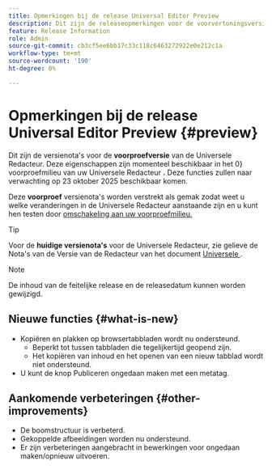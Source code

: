 ```yaml
---
title: Opmerkingen bij de release Universal Editor Preview
description: Dit zijn de releaseopmerkingen voor de voorvertoningsversie van de Universal Editor.
feature: Release Information
role: Admin
source-git-commit: cb3cf5ee6bb17c33c118c6463272922e0e212c1a
workflow-type: tm+mt
source-wordcount: '190'
ht-degree: 0%

---
```



# Opmerkingen bij de release Universal Editor Preview {#preview}

Dit zijn de versienota&#39;s voor de **voorproefversie** van de Universele Redacteur. Deze eigenschappen zijn momenteel beschikbaar in het 0&rbrace; voorproefmilieu van uw Universele Redacteur **.** Deze functies zullen naar verwachting op 23 oktober 2025 beschikbaar komen.

Deze **voorproef** versienota&#39;s worden verstrekt als gemak zodat weet u welke veranderingen in de Universele Redacteur aanstaande zijn en u kunt hen testen door [&#x200B; omschakeling aan uw voorproefmilieu.](/help/sites-cloud/authoring/universal-editor/navigation.md#user-properties)

>[!TIP]
>
>Voor de **huidige versienota&#39;s** voor de Universele Redacteur, zie gelieve de Nota&#39;s van de Versie van de Redacteur van het document [&#x200B; Universele &#x200B;](/help/release-notes/universal-editor/current.md).

>[!NOTE]
>
>De inhoud van de feitelijke release en de releasedatum kunnen worden gewijzigd.

## Nieuwe functies {#what-is-new}

* Kopiëren en plakken op browsertabbladen wordt nu ondersteund.
   * Beperkt tot tussen tabbladen die tegelijkertijd geopend zijn.
   * Het kopiëren van inhoud en het openen van een nieuw tabblad wordt niet ondersteund.
* U kunt de knop Publiceren ongedaan maken met een metatag.

## Aankomende verbeteringen {#other-improvements}

* De boomstructuur is verbeterd.
* Gekoppelde afbeeldingen worden nu ondersteund.
* Er zijn verbeteringen aangebracht in bewerkingen voor ongedaan maken/opnieuw uitvoeren.

